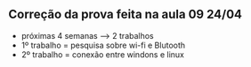 ## Correção da prova feita na aula 09 24/04 

* próximas 4 semanas --> 2 trabalhos
* 1º trabalho = pesquisa sobre wi-fi e Blutooth
* 2º trabalho = conexão entre windons e linux
